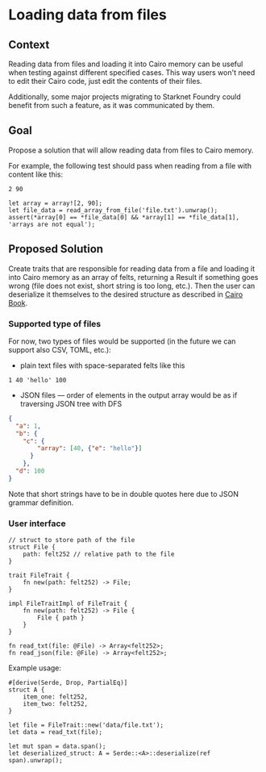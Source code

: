 # Loading data from files

## Context

Reading data from files and loading it into Cairo memory can be useful when testing
against different specified cases. This way users won't need to edit their Cairo code,
just edit the contents of their files.

Additionally, some major projects migrating to Starknet Foundry could benefit from
such a feature, as it was communicated by them.

## Goal

Propose a solution that will allow reading data from files to Cairo memory.

For example, the following test should pass when reading from a file with content like this:
```
2 90
```

```
let array = array![2, 90];
let file_data = read_array_from_file('file.txt').unwrap();
assert(*array[0] == *file_data[0] && *array[1] == *file_data[1], 'arrays are not equal');
```

## Proposed Solution

Create traits that are responsible for reading data from a file and loading it into Cairo memory
as an array of felts, returning a Result if something goes wrong (file does not exist, short string is too long, etc.).
Then the user can deserialize it themselves to the desired structure 
as described in [Cairo Book](https://book.cairo-lang.org/appendix-03-derivable-traits.html#serializing-with-serde).

### Supported type of files

For now, two types of files would be supported (in the future we can support also CSV, TOML, etc.):
- plain text files with space-separated felts like this
```
1 40 'hello' 100
```
- JSON files — order of elements in the output array would be as if traversing JSON tree with DFS
```json
{
  "a": 1,
  "b": {
    "c": {
        "array": [40, {"e": "hello"}]
      }
    },
  "d": 100
}
```
Note that short strings have to be in double quotes here due to JSON grammar definition.

### User interface
```
// struct to store path of the file
struct File {
    path: felt252 // relative path to the file
}

trait FileTrait {
    fn new(path: felt252) -> File;
}

impl FileTraitImpl of FileTrait {
    fn new(path: felt252) -> File {
        File { path }
    }
}

fn read_txt(file: @File) -> Array<felt252>;
fn read_json(file: @File) -> Array<felt252>;
```

Example usage:
```
#[derive(Serde, Drop, PartialEq)]
struct A {
    item_one: felt252,
    item_two: felt252,
}

let file = FileTrait::new('data/file.txt');
let data = read_txt(file);

let mut span = data.span();
let deserialized_struct: A = Serde::<A>::deserialize(ref span).unwrap();
```
